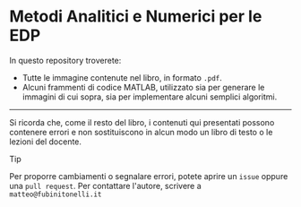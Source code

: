 # Metodi Analitici e Numerici per le EDP

In questo repository troverete:
 - Tutte le immagine contenute nel libro, in formato `.pdf`. 
 - Alcuni frammenti di codice MATLAB, utilizzato sia per generare le immagini di cui sopra, sia per implementare alcuni semplici algoritmi. 

<hr>

Si ricorda che, come il resto del libro, i contenuti qui presentati possono contenere errori e non sostituiscono in alcun modo un libro di testo o le lezioni del docente. 

 >[!TIP]
 >Per proporre cambiamenti o segnalare errori, potete aprire un `issue` oppure una `pull request`. Per contattare l'autore, scrivere a `matteo@fubinitonelli.it` 
